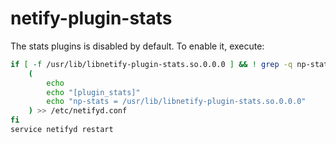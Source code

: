 # netify-plugin-stats

The stats plugins is disabled by default.
To enable it, execute:
```bash
if [ -f /usr/lib/libnetify-plugin-stats.so.0.0.0 ] && ! grep -q np-stats /etc/netifyd.conf; then
    (
        echo
        echo "[plugin_stats]"
        echo "np-stats = /usr/lib/libnetify-plugin-stats.so.0.0.0"
    ) >> /etc/netifyd.conf
fi
service netifyd restart
```
